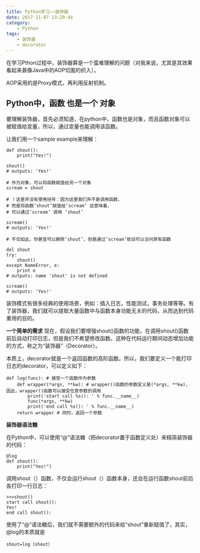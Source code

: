 ```yaml
---
title: Python学习——装饰器
date: 2017-11-07 13:29:44
category:
    - Python
tags:
    - 装饰器
    - decorator
---
```

在学习Pthon过程中，装饰器算是一个蛮难理解的问题（对我来说，尤其是其效果看起来甚像Java中的AOP切面的织入）。

AOP采用的是Proxy模式，再利用反射机制。

Python中，**函数** 也是一个 
**对象**
---
要理解装饰器，首先必须知道，在python中，函数也是对象，而且函数对象可以被赋值给变量，所以，通过变量也能调用该函数。

让我们用一个sample example来理解：

```
def shout():
    print("Yes!")
    
shout()
# outputs: 'Yes!'

# 作为对象，可以将函数赋值给另一个对象
scream = shout

# ！这里并没有使用括号：因为这里我们并不是调用函数，
# 而是将函数‘shout’赋值给‘scream’ 这意味着，
# 可以通过‘scream’ 调用 ‘shout’

scream()
# outputs: 'Yes!'

# 不仅如此，你甚至可以删除‘shout’，但是通过‘scream’依旧可以访问原有函数

del shout
try:
    shout()
except NameError, e:
    print e
# outputs: name 'shout' is not defined

scream()
# outputs: 'Yes!'

```

装饰模式有很多经典的使用场景，例如：插入日志，性能测试，事务处理等等。有了装饰器，我们就可以提取大量函数中与函数本身功能无关的代码，从而达到代码重用的目的。

**一个简单的需求**
现在，假设我们要增强shout()函数的功能，在调用shout()函数前后自动打印日志，但是我们不希望修改函数。这种在代码运行期间动态增加功能的方式，称之为“装饰器”（Decorator）。

本质上，decorator就是一个返回函数的高阶函数。所以，我们要定义一个能打印日志的decorator，可以定义如下：

```
def log(func): # 接受一个函数作为参数
    def wrapper(*args, **kw): # wrapper()函数的参数定义是(*args, **kw)，因此，wrapper()函数可以接受任意参数的调用
        print('start call %s(): ' % func.__name__)
        func(*args, **kw)
        print('end call %s(): ' % func.__name__)
    return wrapper # 同时，返回一个参数
```

**装饰器语法糖**

在Python中，可以使用“@”语法糖（把decorator置于函数定义处）来精简装饰器的代码：

```
@log
def shout():
    print("Yes!")
```
调用shout（）函数，不仅会运行shout（）函数本身，还会在运行函数shout前后各打印一行日志：
```
>>>shout()
start call shout():
Yes!
end call shout():
```
使用了“@”语法糖后，我们就不需要额外的代码来给“shout”重新赋值了，其实，@log的本质就是
```
shout=log（shout）
```
